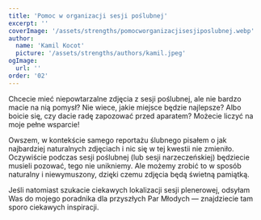```yaml
---
title: 'Pomoc w organizacji sesji poślubnej'
excerpt: ''
coverImage: '/assets/strengths/pomocworganizacjisesjiposlubnej.webp'
author:
  name: 'Kamil Kocot'
  picture: '/assets/strengths/authors/kamil.jpeg'
ogImage:
  url: ''
order: '02'
---
```


Chcecie mieć niepowtarzalne zdjęcia z&nbsp;sesji poślubnej, ale nie bardzo macie na nią pomysł? Nie wiece, jakie miejsce będzie najlepsze? Albo boicie się, czy dacie radę zapozować przed aparatem? Możecie liczyć na moje pełne wsparcie!

Owszem, w kontekście samego reportażu ślubnego pisałem o&nbsp;jak najbardziej naturalnych zdjęciach i&nbsp;nic się w tej kwestii nie zmieniło. Oczywiście podczas sesji poślubnej (lub sesji narzeczeńskiej) będziecie musieli pozować, tego nie unikniemy. Ale możemy zrobić to w sposób naturalny i&nbsp;niewymuszony, dzięki czemu zdjęcia będą świetną pamiątką.

Jeśli natomiast szukacie ciekawych lokalizacji sesji plenerowej, odsyłam Was do mojego poradnika dla przyszłych Par Młodych — znajdziecie tam sporo ciekawych inspiracji.
